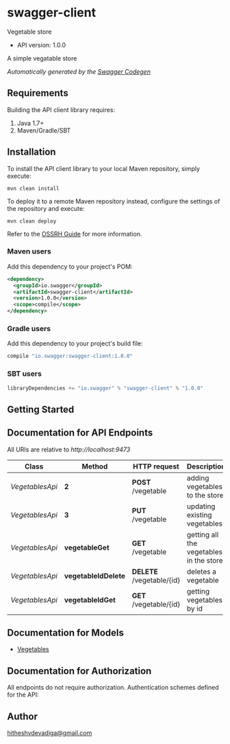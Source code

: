 # swagger-client

Vegetable store
- API version: 1.0.0

A simple vegatable store


*Automatically generated by the [Swagger Codegen](https://github.com/swagger-api/swagger-codegen)*

## Requirements

Building the API client library requires:
1. Java 1.7+
2. Maven/Gradle/SBT

## Installation

To install the API client library to your local Maven repository, simply execute:

```shell
mvn clean install
```

To deploy it to a remote Maven repository instead, configure the settings of the repository and execute:

```shell
mvn clean deploy
```

Refer to the [OSSRH Guide](http://central.sonatype.org/pages/ossrh-guide.html) for more information.

### Maven users

Add this dependency to your project's POM:

```xml
<dependency>
  <groupId>io.swagger</groupId>
  <artifactId>swagger-client</artifactId>
  <version>1.0.0</version>
  <scope>compile</scope>
</dependency>
```

### Gradle users

Add this dependency to your project's build file:

```groovy
compile "io.swagger:swagger-client:1.0.0"
```

### SBT users

```scala
libraryDependencies += "io.swagger" % "swagger-client" % "1.0.0"
```

## Getting Started

## Documentation for API Endpoints

All URIs are relative to *http://localhost:9473*

Class | Method | HTTP request | Description
------------ | ------------- | ------------- | -------------
*VegetablesApi* | **2** | **POST** /vegetable | adding vegetables to the store
*VegetablesApi* | **3** | **PUT** /vegetable | updating existing vegetables
*VegetablesApi* | **vegetableGet** | **GET** /vegetable | getting all the vegetables in the store
*VegetablesApi* | **vegetableIdDelete** | **DELETE** /vegetable/{id} | deletes a vegetable
*VegetablesApi* | **vegetableIdGet** | **GET** /vegetable/{id} | getting vegetables by id


## Documentation for Models

 - [Vegetables](Vegetables.md)


## Documentation for Authorization

All endpoints do not require authorization.
Authentication schemes defined for the API:

## Author

hitheshvdevadiga@gmail.com
